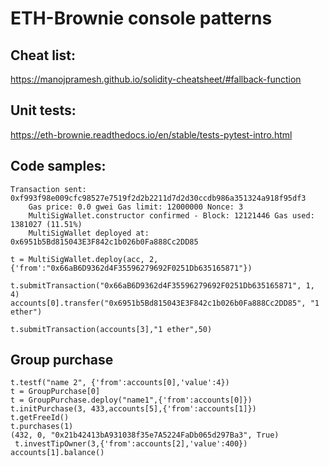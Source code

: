 # ETH-Brownie console patterns

## Cheat list:
https://manojpramesh.github.io/solidity-cheatsheet/#fallback-function

## Unit tests:

https://eth-brownie.readthedocs.io/en/stable/tests-pytest-intro.html

## Code samples:

```    
Transaction sent: 0xf993f98e009cfc98527e7519f2d2b2211d7d2d30ccdb986a351324a918f95df3
    Gas price: 0.0 gwei Gas limit: 12000000 Nonce: 3
    MultiSigWallet.constructor confirmed - Block: 12121446 Gas used: 1381027 (11.51%)
    MultiSigWallet deployed at: 0x6951b5Bd815043E3F842c1b026b0Fa888Cc2DD85
```

```
t = MultiSigWallet.deploy(acc, 2, {'from':"0x66aB6D9362d4F35596279692F0251Db635165871"}) 
```

```
t.submitTransaction("0x66aB6D9362d4F35596279692F0251Db635165871", 1, 4)    accounts[0].transfer("0x6951b5Bd815043E3F842c1b026b0Fa888Cc2DD85", "1 ether")
```

```
t.submitTransaction(accounts[3],"1 ether",50)
```

## Group purchase 

```
t.testf("name 2", {'from':accounts[0],'value':4})
t = GroupPurchase[0]
t = GroupPurchase.deploy("name1",{'from':accounts[0]})
t.initPurchase(3, 433,accounts[5],{'from':accounts[1]})
t.getFreeId()
t.purchases(1)
(432, 0, "0x21b42413bA931038f35e7A5224FaDb065d297Ba3", True)
 t.investTipOwner(3,{'from':accounts[2],'value':400})
accounts[1].balance()
```

